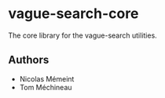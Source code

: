 # vague-search-core

The core library for the vague-search utilities.

## Authors

- Nicolas Mémeint
- Tom Méchineau
